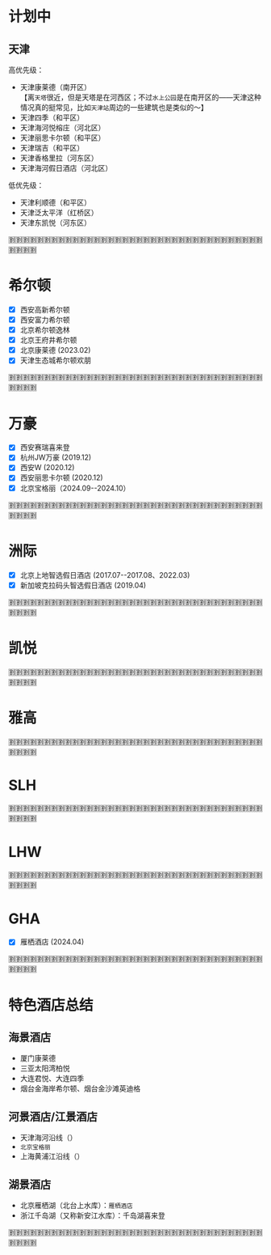
# 计划中

## 天津

高优先级：
- 天津康莱德（南开区） <br> 【离`天塔`很近，但是天塔是在河西区；不过`水上公园`是在南开区的——天津这种情况真的挺常见，比如`天津站`周边的一些建筑也是类似的～】
- 天津四季（和平区）
- 天津海河悦榕庄（河北区）
- 天津丽思卡尔顿（和平区）
- 天津瑞吉（和平区）
- 天津香格里拉（河东区）
- 天津海河假日酒店（河北区）

低优先级：
- 天津利顺德（和平区）
- 天津泛太平洋（红桥区）
- 天津东凯悦（河东区）

:u5272::u5272::u5272::u5272::u5272::u5272::u5272::u5272::u5272::u5272::u5272::u5272::u5272::u5272::u5272::u5272::u5272::u5272::u5272::u5272::u5272::u5272::u5272::u5272::u5272::u5272::u5272::u5272::u5272::u5272::u5272::u5272::u5272::u5272::u5272::u5272::u5272::u5272::u5272::u5272:

# 希尔顿

- [x] 西安高新希尔顿
- [x] 西安富力希尔顿
- [x] 北京希尔顿逸林
- [x] 北京王府井希尔顿
- [x] 北京康莱德 (2023.02)
- [x] 天津生态城希尔顿欢朋

:u5272::u5272::u5272::u5272::u5272::u5272::u5272::u5272::u5272::u5272::u5272::u5272::u5272::u5272::u5272::u5272::u5272::u5272::u5272::u5272::u5272::u5272::u5272::u5272::u5272::u5272::u5272::u5272::u5272::u5272::u5272::u5272::u5272::u5272::u5272::u5272::u5272::u5272::u5272::u5272:

# 万豪

- [x] 西安赛瑞喜来登
- [x] 杭州JW万豪 (2019.12)
- [x] 西安W (2020.12)
- [x] 西安丽思卡尔顿 (2020.12)
- [x] 北京宝格丽（2024.09--2024.10）

:u5272::u5272::u5272::u5272::u5272::u5272::u5272::u5272::u5272::u5272::u5272::u5272::u5272::u5272::u5272::u5272::u5272::u5272::u5272::u5272::u5272::u5272::u5272::u5272::u5272::u5272::u5272::u5272::u5272::u5272::u5272::u5272::u5272::u5272::u5272::u5272::u5272::u5272::u5272::u5272:

# 洲际

- [x] 北京上地智选假日酒店 (2017.07--2017.08、2022.03)
- [x] 新加坡克拉码头智选假日酒店 (2019.04)

:u5272::u5272::u5272::u5272::u5272::u5272::u5272::u5272::u5272::u5272::u5272::u5272::u5272::u5272::u5272::u5272::u5272::u5272::u5272::u5272::u5272::u5272::u5272::u5272::u5272::u5272::u5272::u5272::u5272::u5272::u5272::u5272::u5272::u5272::u5272::u5272::u5272::u5272::u5272::u5272:

# 凯悦

:u5272::u5272::u5272::u5272::u5272::u5272::u5272::u5272::u5272::u5272::u5272::u5272::u5272::u5272::u5272::u5272::u5272::u5272::u5272::u5272::u5272::u5272::u5272::u5272::u5272::u5272::u5272::u5272::u5272::u5272::u5272::u5272::u5272::u5272::u5272::u5272::u5272::u5272::u5272::u5272:

# 雅高

:u5272::u5272::u5272::u5272::u5272::u5272::u5272::u5272::u5272::u5272::u5272::u5272::u5272::u5272::u5272::u5272::u5272::u5272::u5272::u5272::u5272::u5272::u5272::u5272::u5272::u5272::u5272::u5272::u5272::u5272::u5272::u5272::u5272::u5272::u5272::u5272::u5272::u5272::u5272::u5272:

# SLH

:u5272::u5272::u5272::u5272::u5272::u5272::u5272::u5272::u5272::u5272::u5272::u5272::u5272::u5272::u5272::u5272::u5272::u5272::u5272::u5272::u5272::u5272::u5272::u5272::u5272::u5272::u5272::u5272::u5272::u5272::u5272::u5272::u5272::u5272::u5272::u5272::u5272::u5272::u5272::u5272:

# LHW

:u5272::u5272::u5272::u5272::u5272::u5272::u5272::u5272::u5272::u5272::u5272::u5272::u5272::u5272::u5272::u5272::u5272::u5272::u5272::u5272::u5272::u5272::u5272::u5272::u5272::u5272::u5272::u5272::u5272::u5272::u5272::u5272::u5272::u5272::u5272::u5272::u5272::u5272::u5272::u5272:

# GHA

- [x] 雁栖酒店 (2024.04)

:u5272::u5272::u5272::u5272::u5272::u5272::u5272::u5272::u5272::u5272::u5272::u5272::u5272::u5272::u5272::u5272::u5272::u5272::u5272::u5272::u5272::u5272::u5272::u5272::u5272::u5272::u5272::u5272::u5272::u5272::u5272::u5272::u5272::u5272::u5272::u5272::u5272::u5272::u5272::u5272:

# 特色酒店总结

## 海景酒店
- 厦门康莱德
- 三亚太阳湾柏悦
- 大连君悦、大连四季
- 烟台金海岸希尔顿、烟台金沙滩英迪格

## 河景酒店/江景酒店
- 天津海河沿线（）
- `北京宝格丽`
- 上海黄浦江沿线（）

## 湖景酒店
- 北京雁栖湖（北台上水库）：`雁栖酒店`
- 浙江千岛湖（又称新安江水库）：千岛湖喜来登

:u5272::u5272::u5272::u5272::u5272::u5272::u5272::u5272::u5272::u5272::u5272::u5272::u5272::u5272::u5272::u5272::u5272::u5272::u5272::u5272::u5272::u5272::u5272::u5272::u5272::u5272::u5272::u5272::u5272::u5272::u5272::u5272::u5272::u5272::u5272::u5272::u5272::u5272::u5272::u5272:
